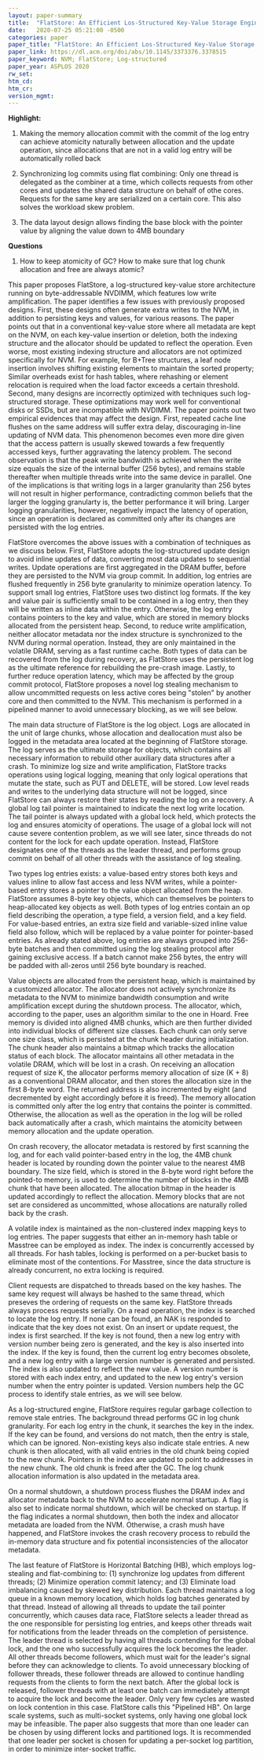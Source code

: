 ```yaml
---
layout: paper-summary
title:  "FlatStore: An Efficient Los-Structured Key-Value Storage Engine for Persistent Memory"
date:   2020-07-25 05:21:00 -0500
categories: paper
paper_title: "FlatStore: An Efficient Los-Structured Key-Value Storage Engine for Persistent Memory"
paper_link: https://dl.acm.org/doi/abs/10.1145/3373376.3378515
paper_keyword: NVM; FlatStore; Log-structured
paper_year: ASPLOS 2020
rw_set:
htm_cd:
htm_cr:
version_mgmt:
---
```


**Highlight:**

1. Making the memory allocation commit with the commit of the log entry can achieve atomicity naturally between allocation
   and the update operation, since allocations that are not in a valid log entry will be automatically rolled back

2. Synchronizing log commits using flat combining: Only one thread is delegated as the combiner at a time, which collects
   requests from other cores and updates the shared data structure on behalf of othe cores.
   Requests for the same key are serialized on a certain core.
   This also solves the workload skew problem.

3. The data layout design allows finding the base block with the pointer value by aligning the value down to 4MB boundary

**Questions**

1. How to keep atomicity of GC? How to make sure that log chunk allocation and free are always atomic?

This paper proposes FlatStore, a log-structured key-value store architecture running on byte-addressable NVDIMM, which
features low write amplification. 
The paper identifies a few issues with previously proposed designs. First, these designs often generate extra writes to
the NVM, in addition to persisting keys and values, for various reasons. The paper points out that in a conventional
key-value store where all metadata are kept on the NVM, on each key-value insertion or deletion, both the indexing structure 
and the allocator should be updated to reflect the operation. Even worse, most existing indexing structure and allocators 
are not optimized specifically for NVM. For example, for B+Tree structures, a leaf node insertion involves shifting 
existing elements to maintain the sorted property; Similar overheads exist for hash tables, where rehashing or element
relocation is required when the load factor exceeds a certain threshold.
Second, many designs are incorrectly optimized with techniques such log-structured storage. These optimizations may work
well for conventional disks or SSDs, but are incompatible with NVDIMM. The paper points out two empirical evidences that 
may affect the design.
First, repeated cache line flushes on the same address will suffer extra delay, discouraging in-line updating of NVM
data. This phenomenon becomes even more dire given that the access pattern is usually skewed towards a few frequently
accessed keys, further aggravating the latency problem.
The second observation is that the peak write bandwidth is achieved when the write size equals the
size of the internal buffer (256 bytes), and remains stable thereafter when multiple threads write into the same device 
in parallel. One of the implications is that writing logs in a larger granularity than 256 bytes will not result in
higher performance, contradicting common beliefs that the larger the logging granularty is, the better performance it 
will bring. Larger logging granularities, however, negatively impact the latency of operation, since an operation
is declared as committed only after its changes are persisted with the log entries.

FlatStore overcomes the above issues with a combination of techniques as we discuss below. First, FlatStore adopts the
log-structured update design to avoid inline updates of data, converting most data updates to sequential writes.
Update operations are first aggregated in the DRAM buffer, before they are persisted to the NVM via group commit.
In addition, log entries are flushed frequently in 256 byte granularity to minimize operation latency. To support
small log entries, FlatStore uses two distinct log formats. If the key and value pair is sufficiently small to be contained
in a log entry, then they will be written as inline data within the entry. Otherwise, the log entry contains pointers
to the key and value, which are stored in memory blocks allocated from the persistent heap.
Second, to reduce write amplification, neither allocator metadata nor the index structure is synchronized to the NVM
during normal operation. Instead, they are only maintained in the volatile DRAM, serving as a fast runtime cache.
Both types of data can be recovered from the log during recovery, as FlatStore uses the persistent log as the ultimate
reference for rebuilding the pre-crash image.
Lastly, to further reduce operation latency, which may be affected by the group commit protocol, FlatStore proposes a 
novel log stealing mechanism to allow uncommitted requests on less active cores being "stolen" by another core and
then committed to the NVM. This mechanism is performed in a pipelined manner to avoid unnecessary blocking, as we will 
see below.

The main data structure of FlatStore is the log object. Logs are allocated in the unit of large chunks, whose allocation
and deallocation must also be logged in the metadata area located at the beginning of FlatStore storage. The log serves
as the ultimate storage for objects, which contains all necessary information to rebuild other auxiliary data structures
after a crash. To minimize log size and write amplification, FlatStore tracks operations using logical logging,
meaning that only logical operations that mutate the state, such as PUT and DELETE, will be stored. Low level reads and 
writes to the underlying data structure will not be logged, since FlatStore can always restore their states by
reading the log on a recovery. A global log tail pointer is maintained to indicate the next log write location. The 
tail pointer is always updated with a global lock held, which protects the log and ensures atomicity of operations.
The usage of a global lock will not cause severe contention problem, as we will see later, since threads do not content
for the lock for each update operation. Instead, FlatStore designates one of the threads as the leader thread, and performs
group commit on behalf of all other threads with the assistance of log stealing.

Two types log entries exists: a value-based entry stores both keys and values inline to allow fast access and less NVM 
writes, while a pointer-based entry stores a pointer to the value object allocated from the heap. FlatStore assumes 8-byte
key objects, which can themselves be pointers to heap-allocated key objects as well. 
Both types of log entries contain an op field describing the operation, a type field, a version field, and a key field.
For value-based entries, an extra size field and variable-sized inline value field also follow, which will be
replaced by a value pointer for pointer-based entries.
As already stated above, log entries are always grouped into 256-byte batches and then committed using the log stealing
protocol after gaining exclusive access. If a batch cannot make 256 bytes, the entry will be padded with all-zeros until
256 byte boundary is reached.

Value objects are allocated from the persistent heap, which is maintained by a customized allocator. The allocator 
does not actively synchronize its metadata to the NVM to minimize bandwidth consumption and write amplification
except during the shutdown process. 
The allocator, which, according to the paper, uses an algorithm similar to the one in Hoard. Free memory is divided into
aligned 4MB chunks, which are then further divided into individual blocks of different size classes. Each chunk can only 
serve one size class, which is persisted at the chunk header during initialization. The chunk header also maintains a bitmap
which tracks the allocation status of each block. The allocator maintains all other metadata in the volatile DRAM,
which will be lost in a crash. On receiving an allocation request of size K, the allocator performs memory allocation of
size (K + 8) as a conventional DRAM allocator, and then stores the allocation size in the first 8-byte word. The returned
address is also incremented by eight (and decremented by eight accordingly before it is freed). The memory allocation is 
committed only after the log entry that contains the pointer is committed. Otherwise, the allocation as well as the operation 
in the log will be rolled back automatically after a crash, which maintains the atomicity between memory allocation and 
the update operation.

On crash recovery, the allocator metadata is restored by first scanning the log, and for each valid pointer-based entry 
in the log, the 4MB chunk header is located by rounding down the pointer value to the nearest 4MB boundary. The size field,
which is stored in the 8-byte word right before the pointed-to memory, is used to determine the number of blocks
in the 4MB chunk that have been allocated. The allocation bitmap in the header is updated accordingly to reflect the 
allocation. Memory blocks that are not set are considered as uncommitted, whose allocations are naturally rolled back 
by the crash.

A volatile index is maintained as the non-clustered index mapping keys to log entries. The paper suggests that either 
an in-memory hash table or Masstree can be employed as index. The index is concurrently accessed by all threads. 
For hash tables, locking is performed on a per-bucket basis to eliminate most of the contentions. For Masstree,
since the data structure is already concurrent, no extra locking is required.

Client requests are dispatched to threads based on the key hashes. The same key request will always be hashed to the same
thread, which preseves the ordering of requests on the same key. FlatStore threads always process requests serially. 
On a read operation, the index is searched to locate the log entry. If none can be found, an NAK is responded to indicate
that the key does not exist. On an insert or update request, the index is first searched. If the key is not found, then
a new log entry with version number being zero is generated, and the key is also inserted into the index. 
If the key is found, then the current log entry becomes obsolete, and a new log entry with a large version number is generated
and persisted. The index is also updated to reflect the new value. A version number is stored with each index entry, and
updated to the new log entry's version number when the entry pointer is updated. Version numbers help the GC process to
identify stale entries, as we will see below. 

As a log-structured engine, FlatStore requires regular garbage collection to remove stale entries. The background thread
performs GC in log chunk granularity. For each log entry in the chunk, it searches the key in the index. If the key can 
be found, and versions do not match, then the entry is stale, which can be ignored. Non-existing keys also indicate stale
entries. A new chunk is then allocated, with all valid entries in the old chunk being copied to the new chunk. Pointers
in the index are updated to point to addresses in the new chunk. The old chunk is freed after the GC. The log chunk
allocation information is also updated in the metadata area.

On a normal shutdown, a shutdown process flushes the DRAM index and allocator metadata back to the NVM to accelerate 
normal startup. A flag is also set to indicate normal shutdown, which will be checked on startup.
If the flag indicates a normal shutdown, then both the index and allocator metadata are loaded from the NVM. 
Otherwise, a crash mush have happened, and FlatStore invokes the crash recovery process to rebuild the in-memory
data structure and fix potential inconsistencies of the allocator metadata. 

The last feature of FlatStore is Horizontal Batching (HB), which employs log-stealing and flat-combining to: (1)
synchronize log updates from different threads; (2) Minimize operation commit latency; and (3) Eliminate load
imbalancing caused by skewed key distribution. 
Each thread maintains a log queue in a known memory location, which holds log batches generated by that thread.
Instead of allowing all threads to update the tail pointer concurrently, which causes data race, FlatStore
selects a leader thread as the one responsible for persisting log entries, and keeps other threads wait for
notifications from the leader threads on the completion of persistence. The leader thread is selected by having
all threads contending for the global lock, and the one who successfully acquires the lock becomes the leader.
All other threads become followers, which must wait for the leader's signal before they can acknowledge to clients. 
To avoid unnecessary blocking of follower threads, these follower threads are allowed to continue handling requests
from the clients to form the next batch. After the global lock is released, follower threads with at least one batch
can immediately attempt to acquire the lock and become the leader. Only very few cycles are wasted on lock
contention in this case. FlatStore calls this "Pipelined HB".
On large scale systems, such as multi-socket systems, only having one global lock may be infeasible. The paper 
also suggests that more than one leader can be chosen by using different locks and partitioned logs. It is 
recommended that one leader per socket is chosen for updating a per-socket log partition, in order to minimize
inter-socket traffic.
